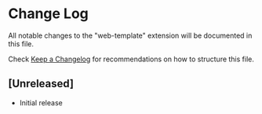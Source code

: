 # Change Log

All notable changes to the "web-template" extension will be documented in this file.

Check [Keep a Changelog](http://keepachangelog.com/) for recommendations on how to structure this file.

## [Unreleased]

- Initial release